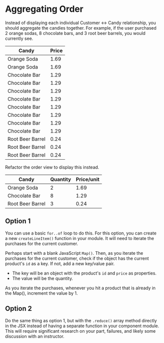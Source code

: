 # Aggregating Order

Instead of displaying each individual Customer <-> Candy relationship, you should aggregate the candies together. For example, if the user purchased 2 orange sodas, 8 chocolate bars, and 3 root beer barrels, you would currently see.

| Candy | Price |
| ----- | ----- |
| Orange Soda | 1.69 |
| Orange Soda | 1.69 |
| Chocolate Bar | 1.29 |
| Chocolate Bar | 1.29 |
| Chocolate Bar | 1.29 |
| Chocolate Bar | 1.29 |
| Chocolate Bar | 1.29 |
| Chocolate Bar | 1.29 |
| Chocolate Bar | 1.29 |
| Chocolate Bar | 1.29 |
| Root Beer Barrel | 0.24 |
| Root Beer Barrel | 0.24 |
| Root Beer Barrel | 0.24 |

Refactor the order view to display this instead.

| Candy | Quantity | Price/unit |
| ----- | ----- | ----- |
| Orange Soda | 2 |  1.69 |
| Chocolate Bar | 8 | 1.29 |
| Root Beer Barrel | 3 | 0.24 |

## Option 1

You can use a basic `for..of` loop to do this. For this option, you can create a new `createLineItem()` function in your module. It will need to iterate the purchases for the current customer.

Perhaps start with a blank JavaScript `Map()`. Then, as you iterate the purchases for the current customer, check if the object has the current product's `id` as a key. If not, add a new key/value pair.

* The key will be an object with the product's `id` and `price` as properties.
* The value will be the quantity.

As you iterate the purchases, whenever you hit a product that is already in the Map(), increment the value by 1.

## Option 2

Do the same thing as option 1, but with the `.reduce()` array method directly in the JSX instead of having a separate function in your component module. This will require significant research on your part, failures, and likely some discussion with an instructor.